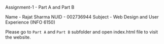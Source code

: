 Assignment-1 - Part A and Part B

Name - Rajat Sharma
NUID - 002736944
Subject - Web Design and User Experience (INFO 6150)

Please go to `Part A` and `Part B` subfolder and open index.html file to visit the website.
